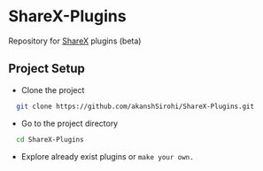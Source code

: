 # ShareX-Plugins

Repository for [ShareX](https://github.com/akanshSirohi/ShareX) plugins (beta)

## Project Setup

- Clone the project

```bash
  git clone https://github.com/akanshSirohi/ShareX-Plugins.git
```

- Go to the project directory

```bash
  cd ShareX-Plugins
```

- Explore already exist plugins or `make your own.`
